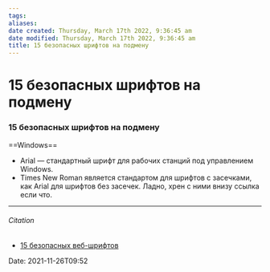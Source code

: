 ```yaml
---
tags: 
aliases: 
date created: Thursday, March 17th 2022, 9:36:45 am
date modified: Thursday, March 17th 2022, 9:36:45 am
title: 15 безопасных шрифтов на подмену
---
```


# 15 безопасных шрифтов на подмену

### 15 безопасных шрифтов на подмену

==Windows==
 - Arial  — стандартный шрифт для рабочих станций под управлением Windows.
- Times New Roman является стандартом для шрифтов с засечками, как Arial для шрифтов без засечек.
Ладно, хрен с ними внизу ссылка если что.

---

###### Citation

- [ 15 безопасных веб-шрифтов](https://www.coalla.ru/blogs/15-bezopasnyh-veb-shriftov)

Date: 2021-11-26T09:52

